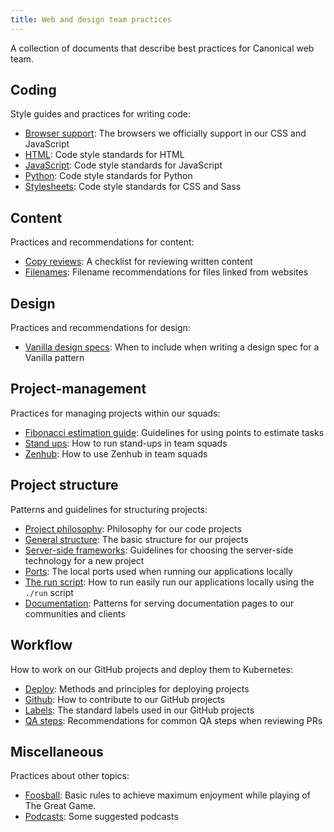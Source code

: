 ```yaml
---
title: Web and design team practices
---
```


A collection of documents that describe best practices for Canonical web team.

<!--
  This table of contents is edited manually.
  Please update it whenever you add, remove or move a document,
  and check and update it whenever you get the opportunity.
-->

## Coding

Style guides and practices for writing code:

- [Browser support](/practices/coding/browser-support): The browsers we officially support in our CSS and JavaScript
- [HTML](/practices/coding/html): Code style standards for HTML
- [JavaScript](/practices/coding/javascript): Code style standards for JavaScript
- [Python](/practices/coding/python): Code style standards for Python
- [Stylesheets](/practices/coding/stylesheets): Code style standards for CSS and Sass

## Content

Practices and recommendations for content:

- [Copy reviews](/practices/content/copy-reviews): A checklist for reviewing written content
- [Filenames](/practices/content/filenames): Filename recommendations for files linked from websites

## Design

Practices and recommendations for design:

- [Vanilla design specs](/practices/design/vanilla-design-specs): When to include when writing a design spec for a Vanilla pattern

## Project-management

Practices for managing projects within our squads:

- [Fibonacci estimation guide](/practices/project-management/fibonacci-estimation-guide): Guidelines for using points to estimate tasks
- [Stand ups](/practices/project-management/stand-ups): How to run stand-ups in team squads
- [Zenhub](/practices/project-management/zenhub): How to use Zenhub in team squads

## Project structure

Patterns and guidelines for structuring projects:

- [Project philosophy](project-structure/project-philosophy.md): Philosophy for our code projects
- [General structure](project-structure/general-structure.md): The basic structure for our projects
- [Server-side frameworks](project-structure/server-side-frameworks.md): Guidelines for choosing the server-side technology for a new project
- [Ports](/practices/local-development/ports): The local ports used when running our applications locally
- [The run script](/practices/local-development/the-run-script): How to run easily run our applications locally using the `./run` script
- [Documentation](/practices/solutions/documentation): Patterns for serving documentation pages to our communities and clients

## Workflow

How to work on our GitHub projects and deploy them to Kubernetes:

- [Deploy](/practices/workflow/deploy): Methods and principles for deploying projects
- [Github](/practices/workflow/github): How to contribute to our GitHub projects
- [Labels](/practices/workflow/labels): The standard labels used in our GitHub projects
- [QA steps](/practices/workflow/qa-steps): Recommendations for common QA steps when reviewing PRs

## Miscellaneous

Practices about other topics:

- [Foosball](/practices/miscellaneous/foosball): Basic rules to achieve maximum enjoyment while playing of The Great Game.
- [Podcasts](/practices/miscellaneous/podcasts): Some suggested podcasts

